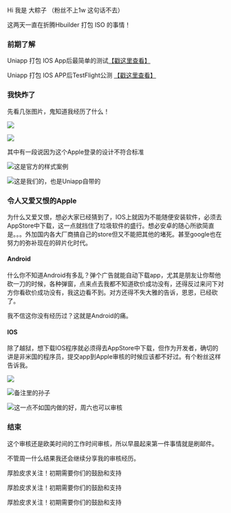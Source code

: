 Hi 我是 大粽子 （粉丝不上1w 这句话不去）

这两天一直在折腾Hbuilder 打包 ISO 的事情！

### 前期了解

Uniapp 打包 IOS App后最简单的测试[【戳这里查看】](https://mp.weixin.qq.com/s/qCkPRJZNWeRnm1-P7XLr1w)

Uniapp 打包 IOS APP后TestFlight公测 [【戳这里查看】](https://mp.weixin.qq.com/s/t6x28PD35hH2JH3rpHTmTg)

### 我快炸了

先看几张图片，鬼知道我经历了什么！

![](https://gitee.com/stivepeim/img4mk/raw/master/20210327220448.png)

![](https://gitee.com/stivepeim/img4mk/raw/master/20210327220524.png)

其中有一段说因为这个Apple登录的设计不符合标准

![这是官方的样式案例](https://gitee.com/stivepeim/img4mk/raw/master/20210327221035.png)

![这是我们的，也是Uniapp自带的](https://gitee.com/stivepeim/img4mk/raw/master/20210327220618.png)

### 令人又爱又恨的Apple

为什么又爱又恨，想必大家已经猜到了，IOS上就因为不能随便安装软件，必须去AppStore中下载，这一点就挡住了垃圾软件的盛行。想必安卓的随心所欲简直是。。。外加国内各大厂商搞自己的store但又不能把其他的堵死。甚至google也在努力的弥补现在的碎片化时代。

#### Android

什么你不知道Android有多乱？弹个广告就能自动下载app，尤其是朋友让你帮他砍一刀的时候，各种弹窗，点来点去我都不知道砍价成功没有，还得反过来问下对方你看砍价成功没有，我这边看不到。对方还得不失大雅的告诉，恩恩，已经砍了。

我不信这你没有经历过？这就是Android的痛。

#### IOS

除了越狱，想下载IOS程序就必须得去AppStore中下载，但作为开发者，确切的讲是非米国的程序员，提交app到Apple审核的时候应该都不好过。有个粉丝这样告诉我。

![](https://gitee.com/stivepeim/img4mk/raw/master/20210327220237.png)

![备注里的孙子](https://gitee.com/stivepeim/img4mk/raw/master/20210327221234.png)

![这一点不如国内做的好，周六也可以审核](https://gitee.com/stivepeim/img4mk/raw/master/20210327221603.png)

### 结束

这个审核还是欧美时间的工作时间审核，所以早晨起来第一件事情就是刷邮件。

不管周一什么结果我还会继续分享我的审核经历。

厚脸皮求关注！初期需要你们的鼓励和支持

厚脸皮求关注！初期需要你们的鼓励和支持

厚脸皮求关注！初期需要你们的鼓励和支持

